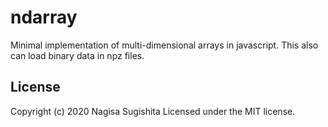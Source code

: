 # ndarray

Minimal implementation of multi-dimensional arrays in javascript.
This also can load binary data in npz files.

## License

Copyright (c) 2020 Nagisa Sugishita Licensed under the MIT license.
